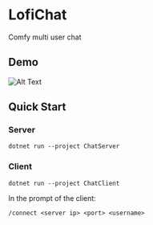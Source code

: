 # LofiChat

Comfy multi user chat

## Demo

![Alt Text](https://gifyu.com/image/SVkW8)

## Quick Start

### Server

```
dotnet run --project ChatServer
```

### Client

```
dotnet run --project ChatClient
```

In the prompt of the client:
```
/connect <server ip> <port> <username>
```


